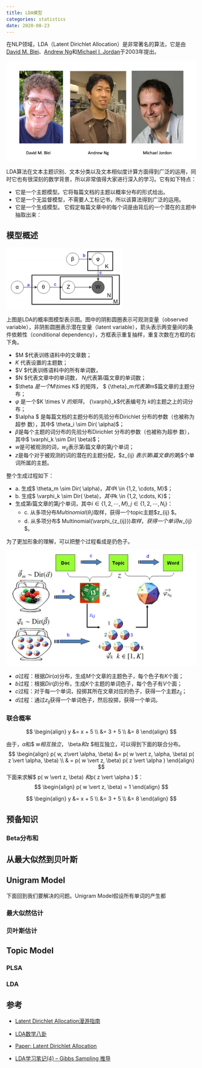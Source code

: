 ```yaml
---
title: LDA模型
categories: statistics
date: 2020-08-23
---
```


在NLP领域，LDA（Latent Dirichlet Allocation）是非常著名的算法，它是由[David M. Blei](http://www.cs.columbia.edu/~blei/)、[Andrew Ng](https://zh.wikipedia.org/wiki/吴恩达)和[Michael I. Jordan](https://zh.wikipedia.org/wiki/迈克尔·乔丹_(学者))于2003年提出。

![image-20200816083028876](images/image-20200816083028876.png)

LDA算法在文本主题识别、文本分类以及文本相似度计算方面得到广泛的运用，同时它也有很深刻的数学背景，所以非常值得大家进行深入的学习。它有如下特点：

- 它是一个主题模型。它将每篇文档的主题以概率分布的形式给出。
- 它是一个无监督模型，不需要人工标记书，所以该算法得到广泛的运用。
- 它是一个生成模型。 它假定每篇文章中的每个词是由背后的一个潜在的主题中抽取出来：

## 模型概述

![image-20200817083349545](images/image-20200817083349545.png)

上图是LDA的概率图模型表示图。图中的阴影圆圈表示可观测变量（observed variable），非阴影圆圈表示潜在变量（latent variable），箭头表示两变量间的条件依赖性（conditional dependency），方框表示重复抽样，重复次数在方框的右下角。

- $M $代表训练语料中的文章数；
- $K$ 代表设置的主题数；
- $V $代表训练语料中的所有单词数，
- $N $代表文章中的单词数， $N_i$代表第$i$篇文章的单词数；
- $\theta $是一个$M\times K$ 的矩阵， $ {\theta}_m$代表第$m$篇文章的主题分布；
- $\varphi$ 是一个$K \times V $的矩阵，$ {\varphi}_k$代表编号为 $k$的主题之上的词分布；
- $\alpha $ 是每篇文档的主题分布的先验分布Dirichlet 分布的参数（也被称为超参
  数），其中$ \theta_i \sim  Dir( \alpha)$；
- $\beta$是每个主题的词分布的先验分布Dirichlet 分布的参数（也被称为超参
  数），其中$ \varphi_k \sim  Dir( \beta)$；
- $w$是可被观测的词，$w_{ij}$表示第$i$篇文章的第$j$个单词；
- $z$是每个对于被观测的词的潜在的主题分配，$z_{ij} $表示第$i$篇文章的第$j$个单词所属的主题。

整个生成过程如下：

- a. 生成$ \theta_m  \sim  Dir( \alpha)$，其中$i \in \{1,2, \cdots, M\}$；
- b. 生成$ \varphi_k \sim  Dir( \beta)$，其中$k \in \{1,2, \cdots, K\}$；
- 生成第$i$篇文章的第$j$个单词，其中$i \in \{1, 2, \cdots, M\} , j \in \{1, 2, \cdots, N_i\}$：
  - c. 从多项分布$Multinomial(\theta_i)$取样，获得一个topic主题$z_{ij} $。
  - d. 从多项分布$ Multinomial(\varphi_{z_{ij}})$取样，获得一个单词$w_{ij} $。

为了更加形象的理解，可以把整个过程看成是扔色子。

![image-20200817093845405](images/image-20200817093845405.png)

- $a$过程：根据$Dir( \alpha)$分布，生成$M$个文章的主题色子，每个色子有$K$个面；
- $b$过程：根据$Dir( \beta)$分布，生成$K$个主题的单词色子，每个色子有$V$个面；
- $c$过程：对于每一个单词，投掷其所在文章对应的色子，获得一个主题$z_{ij}$；
- $d$过程：通过$z_{ij}$获得一个单词色子，然后投掷，获得一个单词。



### 联合概率

$$
\begin{align}
y &= x + 5 \\
&= 3 + 5 \\
&= 8
\end{align}
$$



由于，$\alpha$和$ w$相互独立，$ \beta$和$z $相互独立，可以得到下面的联合分布。
$$
\begin{align}
p( w,  z\vert  \alpha, \beta) &=  p( w \vert  z, \alpha, \beta) p( z \vert  \alpha, \beta) 
\\ & = 
 p( w \vert  z,   \beta) p( z \vert   \alpha ) 
\end{align}
$$
下面来求解$ p( w \vert  z,   \beta) $和$p( z \vert   \alpha ) $：
$$
\begin{align}
p( w \vert  z,  \beta)  = 1
\end{align}
$$

$$
\begin{align}
y &= x + 5 \\
&= 3 + 5 \\
&= 8
\end{align}
$$



## 预备知识

### Beta分布和

## 从最大似然到贝叶斯



## Unigram Model

下面回到我们要解决的问题。Unigram Model假设所有单词的产生都



### 最大似然估计



### 贝叶斯估计



## Topic Model



### PLSA



### LDA



## 参考

- [Latent Dirichlet Allocation漫游指南](https://arxiv.org/ftp/arxiv/papers/1908/1908.03142.pdf)

- [LDA数学八卦](https://bloglxm.oss-cn-beijing.aliyuncs.com/lda-LDA%E6%95%B0%E5%AD%A6%E5%85%AB%E5%8D%A6.pdf)

- [Paper: Latent Dirichlet Allocation](https://www.jmlr.org/papers/volume3/blei03a/blei03a.pdf)

- [LDA学习笔记(4) – Gibbs Sampling 推导](https://carlhwang1989.wordpress.com/2015/02/18/lda%E5%AD%A6%E4%B9%A0%E7%AC%94%E8%AE%B04-2/)

  




